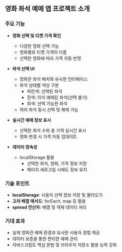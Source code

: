 ## 영화 좌석 예매 앱 프로젝트 소개

### 주요 기능

-   **영화 선택 및 티켓 가격 확인**

    -   다양한 영화 선택 가능
    -   영화별로 티켓 가격이 다름
    -   선택한 영화에 따라 가격 자동 반영

-   **좌석 선택 UI**

    -   영화관 좌석 배치와 유사한 인터페이스
    -   좌석 상태별 색상 구분
        -   파란색: 선택된 좌석
        -   흰색: 이미 예매된 좌석(선택 불가)
        -   회색: 선택 가능한 좌석
    -   여러 좌석 동시 선택 및 해제 가능

-   **실시간 예매 정보 표시**

    -   선택한 좌석 수와 총 가격 실시간 표시
    -   영화 변경 시 가격 자동 업데이트

-   **데이터 영속성**
    -   localStorage 활용
        -   선택한 좌석, 영화, 가격 정보 저장
        -   페이지 새로고침 시에도 정보 유지

### 기술 포인트

-   **localStorage**: 사용자 선택 정보 저장 및 불러오기
-   **고차 배열 메서드**: forEach, map 등 활용
-   **spread 연산자**: 배열 및 객체 데이터 처리

### 기대 효과

-   실제 영화관 예매 환경과 유사한 사용자 경험 제공
-   데이터 보존을 통한 편리한 예매 관리
-   자바스크립트 핵심 문법 및 브라우저 저장소 활용 능력 강화
